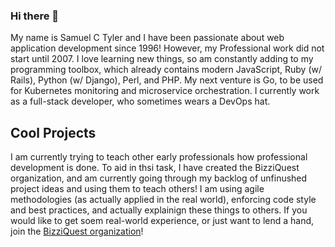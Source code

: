 ### Hi there 👋
My name is Samuel C Tyler and I have been passionate about
web application development since 1996! However, my
Professional work did not start until 2007. I love
learning new things, so am constantly adding to my
programming toolbox, which already contains modern JavaScript,
Ruby (w/ Rails), Python (w/ Django), Perl, and PHP. My
next venture is Go, to be used for Kubernetes monitoring
and microservice orchestration. I currently work as a 
full-stack developer, who sometimes wears a DevOps hat.

## Cool Projects
I am currently trying to teach other early professionals how professional development is done. 
To aid in thsi task, I have created the BizziQuest organization, and am currently 
going through my backlog of unfinushed project ideas and using them to teach others! I am using
agile methodologies (as actually applied in the real world), enforcing code style and best practices,
and actually explainign these things to others. If you would like to get soem real-world experience,
or just want to lend a hand, join the [BizziQuest organization](https://github.com/organizations/BizziQuest)!

<!--
**skamansam/skamansam** is a ✨ _special_ ✨ repository because its `README.md` (this file) appears on your GitHub profile.

Here are some ideas to get you started:

- 🔭 I’m currently working on ...
- 🌱 I’m currently learning ...
- 👯 I’m looking to collaborate on ...
- 🤔 I’m looking for help with ...
- 💬 Ask me about ...
- 📫 How to reach me: ...
- 😄 Pronouns: ...
- ⚡ Fun fact: ...
-->
